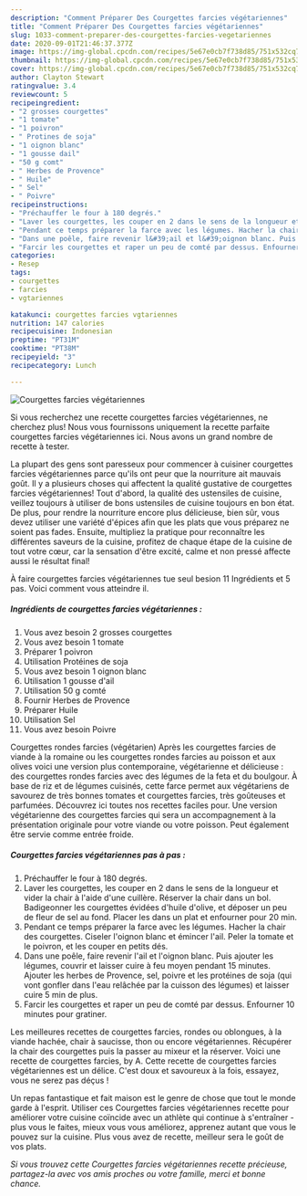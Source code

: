 ```yaml
---
description: "Comment Préparer Des Courgettes farcies végétariennes"
title: "Comment Préparer Des Courgettes farcies végétariennes"
slug: 1033-comment-preparer-des-courgettes-farcies-vegetariennes
date: 2020-09-01T21:46:37.377Z
image: https://img-global.cpcdn.com/recipes/5e67e0cb7f738d85/751x532cq70/courgettes-farcies-vegetariennes-photo-principale-de-la-recette.jpg
thumbnail: https://img-global.cpcdn.com/recipes/5e67e0cb7f738d85/751x532cq70/courgettes-farcies-vegetariennes-photo-principale-de-la-recette.jpg
cover: https://img-global.cpcdn.com/recipes/5e67e0cb7f738d85/751x532cq70/courgettes-farcies-vegetariennes-photo-principale-de-la-recette.jpg
author: Clayton Stewart
ratingvalue: 3.4
reviewcount: 5
recipeingredient:
- "2 grosses courgettes"
- "1 tomate"
- "1 poivron"
- " Protines de soja"
- "1 oignon blanc"
- "1 gousse dail"
- "50 g comt"
- " Herbes de Provence"
- " Huile"
- " Sel"
- " Poivre"
recipeinstructions:
- "Préchauffer le four à 180 degrés."
- "Laver les courgettes, les couper en 2 dans le sens de la longueur et vider la chair à l&#39;aide d&#39;une cuillère. Réserver la chair dans un bol. Badigeonner les courgettes évidées d&#39;huile d&#39;olive, et déposer un peu de fleur de sel au fond. Placer les dans un plat et enfourner pour 20 min."
- "Pendant ce temps préparer la farce avec les légumes. Hacher la chair des courgettes. Ciseler l&#39;oignon blanc et émincer l&#39;ail. Peler la tomate et le poivron, et les couper en petits dés."
- "Dans une poêle, faire revenir l&#39;ail et l&#39;oignon blanc. Puis ajouter les légumes, couvrir et laisser cuire à feu moyen pendant 15 minutes. Ajouter les herbes de Provence, sel, poivre et les protéines de soja (qui vont gonfler dans l&#39;eau relâchée par la cuisson des légumes) et laisser cuire 5 min de plus."
- "Farcir les courgettes et raper un peu de comté par dessus. Enfourner 10 minutes pour gratiner."
categories:
- Resep
tags:
- courgettes
- farcies
- vgtariennes

katakunci: courgettes farcies vgtariennes 
nutrition: 147 calories
recipecuisine: Indonesian
preptime: "PT31M"
cooktime: "PT38M"
recipeyield: "3"
recipecategory: Lunch

---
```



![Courgettes farcies végétariennes](https://img-global.cpcdn.com/recipes/5e67e0cb7f738d85/751x532cq70/courgettes-farcies-vegetariennes-photo-principale-de-la-recette.jpg)

Si vous recherchez une recette courgettes farcies végétariennes, ne cherchez plus! Nous vous fournissons uniquement la recette parfaite courgettes farcies végétariennes ici. Nous avons un grand nombre de recette à tester.

La plupart des gens sont paresseux pour commencer à cuisiner courgettes farcies végétariennes parce qu'ils ont peur que la nourriture ait mauvais goût. Il y a plusieurs choses qui affectent la qualité gustative de courgettes farcies végétariennes! Tout d'abord, la qualité des ustensiles de cuisine, veillez toujours à utiliser de bons ustensiles de cuisine toujours en bon état. De plus, pour rendre la nourriture encore plus délicieuse, bien sûr, vous devez utiliser une variété d'épices afin que les plats que vous préparez ne soient pas fades. Ensuite, multipliez la pratique pour reconnaître les différentes saveurs de la cuisine, profitez de chaque étape de la cuisine de tout votre cœur, car la sensation d'être excité, calme et non pressé affecte aussi le résultat final!

<!--inarticleads1-->

À faire courgettes farcies végétariennes tue seul besion 11 Ingrédients et 5 pas. Voici comment vous atteindre il.

##### Ingrédients de courgettes farcies végétariennes :

1. Vous avez besoin 2 grosses courgettes
1. Vous avez besoin 1 tomate
1. Préparer 1 poivron
1. Utilisation  Protéines de soja
1. Vous avez besoin 1 oignon blanc
1. Utilisation 1 gousse d&#39;ail
1. Utilisation 50 g comté
1. Fournir  Herbes de Provence
1. Préparer  Huile
1. Utilisation  Sel
1. Vous avez besoin  Poivre


Courgettes rondes farcies (végétarien) Après les courgettes farcies de viande à la romaine ou les courgettes rondes farcies au poisson et aux olives voici une version plus contemporaine, végétarienne et délicieuse : des courgettes rondes farcies avec des légumes de la feta et du boulgour. À base de riz et de légumes cuisinés, cette farce permet aux végétariens de savourez de très bonnes tomates et courgettes farcies, très goûteuses et parfumées. Découvrez ici toutes nos recettes faciles pour. Une version végétarienne des courgettes farcies qui sera un accompagnement à la présentation originale pour votre viande ou votre poisson. Peut également être servie comme entrée froide. 

<!--inarticleads2-->

##### Courgettes farcies végétariennes pas à pas :

1. Préchauffer le four à 180 degrés.
1. Laver les courgettes, les couper en 2 dans le sens de la longueur et vider la chair à l&#39;aide d&#39;une cuillère. Réserver la chair dans un bol. Badigeonner les courgettes évidées d&#39;huile d&#39;olive, et déposer un peu de fleur de sel au fond. Placer les dans un plat et enfourner pour 20 min.
1. Pendant ce temps préparer la farce avec les légumes. Hacher la chair des courgettes. Ciseler l&#39;oignon blanc et émincer l&#39;ail. Peler la tomate et le poivron, et les couper en petits dés.
1. Dans une poêle, faire revenir l&#39;ail et l&#39;oignon blanc. Puis ajouter les légumes, couvrir et laisser cuire à feu moyen pendant 15 minutes. Ajouter les herbes de Provence, sel, poivre et les protéines de soja (qui vont gonfler dans l&#39;eau relâchée par la cuisson des légumes) et laisser cuire 5 min de plus.
1. Farcir les courgettes et raper un peu de comté par dessus. Enfourner 10 minutes pour gratiner.


Les meilleures recettes de courgettes farcies, rondes ou oblongues, à la viande hachée, chair à saucisse, thon ou encore végétariennes. Récupérer la chair des courgettes puis la passer au mixeur et la réserver. Voici une recette de courgettes farcies, by A. Cette recette de courgettes farcies végétariennes est un délice. C&#39;est doux et savoureux à la fois, essayez, vous ne serez pas déçus ! 

<!--inarticleads1-->

<p>
Un repas fantastique et fait maison est le genre de chose que tout le monde garde à l'esprit. Utiliser ces Courgettes farcies végétariennes recette pour améliorer votre cuisine coïncide avec un athlète qui continue à s'entraîner - plus vous le faites, mieux vous vous améliorez, apprenez autant que vous le pouvez sur la cuisine. Plus vous avez de recette, meilleur sera le goût de vos plats.
</p>

<p>
<i>Si vous trouvez cette Courgettes farcies végétariennes recette précieuse, partagez-la avec vos amis proches ou votre famille, merci et bonne chance.</i>
</p>
